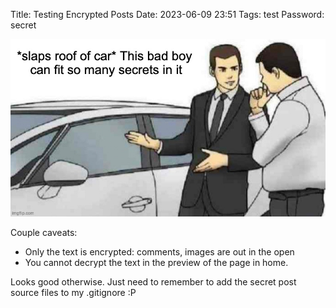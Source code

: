 Title: Testing Encrypted Posts
Date: 2023-06-09 23:51
Tags: test
Password: secret

![yay](/articles/2023/res/secrets.jpg)

Couple caveats:
 - Only the text is encrypted: comments, images are out in the open
 - You cannot decrypt the text in the preview of the page in home.

Looks good otherwise. Just need to remember to add the secret post source files
to my .gitignore :P
